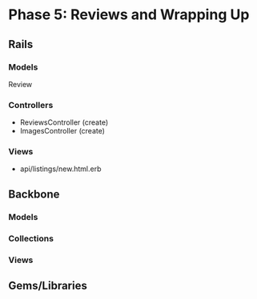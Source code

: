 # Phase 5: Reviews and Wrapping Up

## Rails
### Models
Review

### Controllers
* ReviewsController (create)
* ImagesController (create)

### Views
* api/listings/new.html.erb

## Backbone
### Models

### Collections

### Views

## Gems/Libraries
